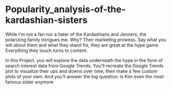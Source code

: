 # Popularity_analysis-of-the-kardashian-sisters

While I'm not a fan nor a hater of the Kardashians and Jenners, the polarizing family intrigues me. Why? Their marketing prowess. Say what you will about them and what they stand for, they are great at the hype game. Everything they touch turns to content.

In this Project, you will explore the data underneath the hype in the form of search interest data from Google Trends. You'll recreate the Google Trends plot to visualize their ups and downs over time, then make a few custom plots of your own. And you'll answer the big question: is Kim even the most famous sister anymore
